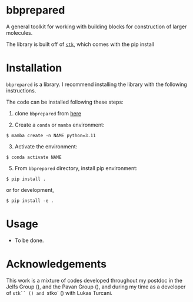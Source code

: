 # bbprepared
A general toolkit for working with building blocks for construction of larger molecules.

The library is built off of [`stk`](https://stk.readthedocs.io/en/stable/), which comes with the pip install

# Installation

`bbprepared` is a library. I recommend installing the library with the following instructions.

The code can be installed following these steps:

1. clone `bbprepared` from [here](https://github.com/andrewtarzia/bbprepared)

2. Create a `conda` or `mamba` environment:
 ```
 $ mamba create -n NAME python=3.11
 ```

3. Activate the environment:
 ```
$ conda activate NAME
```

5. From `bbprepared` directory, install pip environment:
```
$ pip install .
```
or for development,
```
$ pip install -e .
```


# Usage

* To be done.

# Acknowledgements

This work is a mixture of codes developed throughout my postdoc in the Jelfs Group (), and the Pavan Group (), and during my time as a developer of `stk`` () and `stko` () with Lukas Turcani.